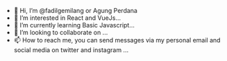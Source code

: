 - 👋 Hi, I’m @fadilgemilang or Agung Perdana
- 👀 I’m interested in React and VueJs...
- 🌱 I’m currently learning Basic Javascript...
- 💞️ I’m looking to collaborate on ...
- 📫 How to reach me, you can send messages via my personal email and social media on twitter and instagram ...

<!---
fadilgemilang/fadilgemilang is a ✨ special ✨ repository because its `README.md` (this file) appears on your GitHub profile.
You can click the Preview link to take a look at your changes.
--->
